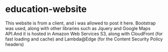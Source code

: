# education-website

This website is from a client, and i was allowed to post it here. Bootstrap was used, along with other libraries such as Jquery and Google Maps API.And it is hosted in Amazon Web Services S3, along with CloudFront (for fast loading and cache) and Lambda@Edge (for the Content Security Policy headers)
